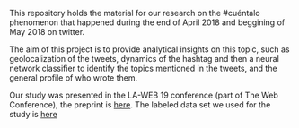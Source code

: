 This repository holds the material for our research on the #cuéntalo phenomenon that happened during the end of April 2018 and beggining of May 2018 on twitter.

The aim of this project is to provide analytical insights on this topic, such as geolocalization of the tweets, dynamics of the hashtag and then a neural network classifier to identify the topics mentioned in the tweets, and the general profile of who wrote them.

Our study was presented in the LA-WEB 19 conference (part of The Web Conference), the preprint is [here](https://github.com/fercook/cuentalo/blob/master/docs/cuentalo_laweb19_conference_paper.pdf). The labeled data set we used for the study is [here](https://zenodo.org/record/2585527#.XOvP9dMzbUI)
